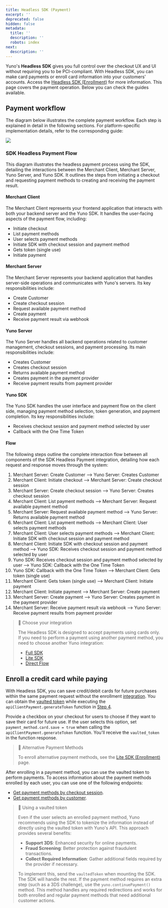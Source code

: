 ```yaml
---
title: Headless SDK (Payment)
excerpt: ''
deprecated: false
hidden: false
metadata:
  title: ''
  description: ''
  robots: index
next:
  description: ''
---
```

Yuno's **Headless SDK** gives you full control over the checkout UX and UI without requiring you to be PCI-compliant. With Headless SDK, you can make card payments or enroll card information into your customers' accounts. Access the [Headless SDK (Enrollment)](doc:headless-sdk-enrollment) for more information. This page covers the payment operation. Below you can check the guides available.

## Payment workflow

The diagram below illustrates the complete payment workflow. Each step is explained in detail in the following sections. For platform-specific implementation details, refer to the corresponding guide:

<Shelf classname="platform_shelf">
  <YunoCard title="Web" href="/docs/headless-sdk-payment" />

  <YunoCard title="iOS" href="/docs/headless-sdk-payment-ios" />

  <YunoCard title="Android" href="/docs/headless-sdk-payment-android" />
</Shelf>

<Image align="center" src="https://files.readme.io/a17409c-Diagrama_-_SDK_Headless_pago.png" />

### SDK Headless Payment Flow

This diagram illustrates the headless payment process using the SDK, detailing the interactions between the Merchant Client, Merchant Server, Yuno Server, and Yuno SDK. It outlines the steps from initiating a checkout and requesting payment methods to creating and receiving the payment result.

#### Merchant Client

The Merchant Client represents your frontend application that interacts with both your backend server and the Yuno SDK. It handles the user-facing aspects of the payment flow, including:

* Initiate checkout
* List payment methods
* User selects payment methods
* Initiate SDK with checkout session and payment method
* Gets token (single use)
* Initiate payment

#### Merchant Server

The Merchant Server represents your backend application that handles server-side operations and communicates with Yuno's servers. Its key responsibilities include:

* Create Customer
* Create checkout session
* Request available payment method
* Create payment
* Receive payment result via webhook

#### Yuno Server

The Yuno Server handles all backend operations related to customer management, checkout sessions, and payment processing. Its main responsibilities include:

* Creates Customer
* Creates checkout session
* Returns available payment method
* Creates payment in the payment provider
* Receive payment results from payment provider

#### Yuno SDK

The Yuno SDK handles the user interface and payment flow on the client side, managing payment method selection, token generation, and payment completion. Its key responsibilities include:

* Receives checkout session and payment method selected by user
* Callback with the One Time Token

#### Flow

The following steps outline the complete interaction flow between all components of the SDK Headless Payment integration, detailing how each request and response moves through the system:

1. Merchant Server: Create Customer --> Yuno Server: Creates Customer
2. Merchant Client: Initiate checkout --> Merchant Server: Create checkout session
3. Merchant Server: Create checkout session --> Yuno Server: Creates checkout session
4. Merchant Client: List payment methods --> Merchant Server: Request available payment method
5. Merchant Server: Request available payment method --> Yuno Server: Returns available payment method
6. Merchant Client: List payment methods --> Merchant Client: User selects payment methods
7. Merchant Client: User selects payment methods --> Merchant Client: Initiate SDK with checkout session and payment method
8. Merchant Client: Initiate SDK with checkout session and payment method --> Yuno SDK: Receives checkout session and payment method selected by user
9. Yuno SDK: Receives checkout session and payment method selected by user --> Yuno SDK: Callback with the One Time Token
10. Yuno SDK: Callback with the One Time Token --> Merchant Client: Gets token (single use)
11. Merchant Client: Gets token (single use) --> Merchant Client: Initiate payment
12. Merchant Client: Initiate payment --> Merchant Server: Create payment
13. Merchant Server: Create payment --> Yuno Server: Creates payment in the payment provider
14. Merchant Server: Receive payment result via webhook --> Yuno Server: Receive payment results from payment provider

> 📘 Choose your integration
>
> The Headless SDK is designed to accept payments using cards only. If you need to perform a payment using another payment method, you need to choose another Yuno integration:
>
> * [Full SDK](/docs/secure-fields-payment)
> * [Lite SDK](/docs/secure-fields-payment)
> * [Direct Flow](/docs/secure-fields-payment)

## Enroll a credit card while paying

With Headless SDK, you can save credit/debit cards for future purchases within the same payment request without the enrollment [integration](doc:headless-sdk-enrollment-steps). You can obtain the [vaulted token](doc:tokens) while executing the `apiClientPayment.generateToken` function in [Step 4](#step-4-implement-the-sdk-and-get-a-one-time-token).

Provide a checkbox on your checkout for users to choose if they want to save their card for future use. If the user selects this option, set `payment_method.card.save = true` when calling the `apiClientPayment.generateToken` function. You'll receive the `vaulted_token` in the function response.

> 📘 Alternative Payment Methods
>
> To enroll alternative payment methods, see the [Lite SDK (Enrollment)](doc:enrollment-lite) page.

After enrolling in a payment method, you can use the vaulted token to perform payments. To access information about the payment methods enrolled by each user, you can use one of the following endpoints:

* [Get payment methods by checkout session](ref:retrieve-payment-methods-for-checkout).
* [Get payment methods by customer](ref:retrieve-enrolled-payment-methods-api).

> 🚧 Using a vaulted token
>
> Even if the user selects an enrolled payment method, Yuno recommends using the SDK to tokenize the information instead of directly using the vaulted token with Yuno's API. This approach provides several benefits:
>
> * **Support 3DS**: Enhanced security for online payments.
> * **Fraud Screening**: Better protection against fraudulent transactions.
> * **Collect Required Information**: Gather additional fields required by the provider if necessary.
>
> To implement this, send the `vaultedToken` when mounting the SDK. The SDK will handle the rest. If the payment method requires an extra step (such as a 3DS challenge), use the `yuno.continuePayment()` method. This method handles any required redirections and works for both enrolled and regular payment methods that need additional customer actions.